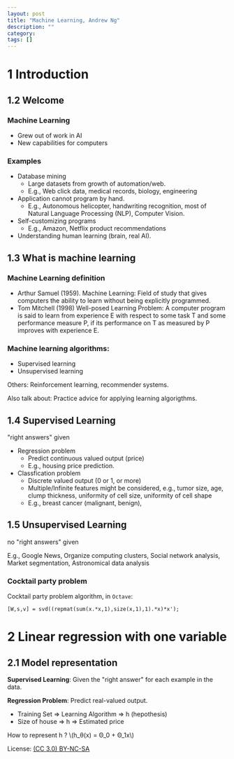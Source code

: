 ```yaml
---
layout: post
title: "Machine Learning, Andrew Ng"
description: ""
category: 
tags: []
---
```

<script type="text/javascript" src="http://cdn.mathjax.org/mathjax/latest/MathJax.js?config=default"></script>


# 1 Introduction

## 1.2 Welcome

### Machine Learning

* Grew out of work in AI
* New capabilities for computers

### Examples

* Database mining
    * Large datasets from growth of automation/web.
    * E.g., Web click data, medical records, biology, engineering
* Application cannot program by hand.
    * E.g., Autonomous helicopter, handwriting recognition, most of Natural Language Processing (NLP), Computer Vision.
* Self-customizing programs
    * E.g., Amazon, Netflix product recommendations
* Understanding human learning (brain, real AI).

## 1.3 What is machine learning

### Machine Learning definition

* Arthur Samuel (1959). Machine Learning: Field of study that gives computers the ability to learn without being explicitly programmed.
* Tom Mitchell (1998) Well-posed Learning Problem: A computer program is said to learn from experience E with respect to some task T and some performance measure P, if its performance on T as measured by P improves with experience E.

### Machine learning algorithms:

* Supervised learning
* Unsupervised learning

Others: Reinforcement learning, recommender systems.

Also talk about: Practice advice for applying learning algorigthms.

## 1.4 Supervised Learning

"right answers" given

* Regression problem
    * Predict continuous valued output (price)
    * E.g., housing price prediction.
* Classfication problem
    * Discrete valued output (0 or 1, or more)
    * Multiple/Infinite features might be considered, e.g., tumor size, age, clump thickness, uniformity of cell size, uniformity of cell shape
    * E.g., breast cancer (malignant, benign),

## 1.5 Unsupervised Learning

no "right answers" given

E.g., Google News, Organize computing clusters, Social network analysis, Market segmentation, Astronomical data analysis

### Cocktail party problem

Cocktail party problem algorithm, in ``Octave``:

``[W,s,v] = svd((repmat(sum(x.*x,1),size(x,1),1).*x)*x');``

# 2 Linear regression with one variable

## 2.1 Model representation

**Supervised Learning**: Given the "right answer" for each example in the data.

**Regression Problem**: Predict real-valued output.

* Training Set => Learning Algorithm => h (hepothesis)
* Size of house => h => Estimated price

How to represent h ? \\(h_θ(x) = Θ_0 + Θ_1x\\)


License: [(CC 3.0) BY-NC-SA](http://creativecommons.org/licenses/by-nc-sa/3.0/)
